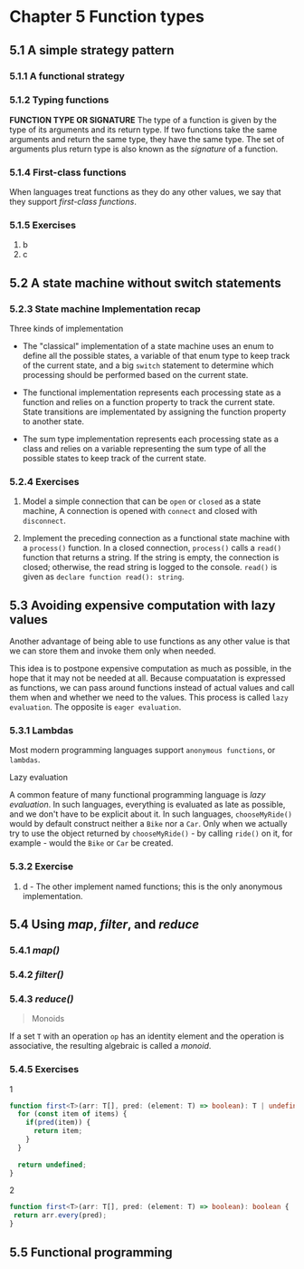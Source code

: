 # Chapter 5 Function types

## 5.1 A simple strategy pattern

### 5.1.1 A functional strategy

### 5.1.2 Typing functions

**FUNCTION TYPE OR SIGNATURE** The type of a function is given by the type of its arguments and its return type. If two functions take the same arguments and return the same type, they have the same type. The set of arguments plus return type is also known as the _signature_ of a function.

### 5.1.4 First-class functions

When languages treat functions as they do any other values, we say that they support _first-class functions_.

### 5.1.5 Exercises

1. b
2. c

## 5.2 A state machine without switch statements

### 5.2.3 State machine Implementation recap

Three kinds of implementation

* The "classical" implementation of a state machine uses an enum to define all the possible states, a variable of that enum type to keep track of the current state, and a big `switch` statement to determine which processing should be performed based on the current state.

* The functional implementation represents each processing state as a function and relies on a function property to track the current state. State transitions are implementated by assigning the function property to another state.

* The sum type implementation represents each processing state as a class and relies on a variable representing the sum type of all the possible states to keep track of the current state. 

### 5.2.4 Exercises

1. Model a simple connection that can be `open` or `closed` as a state machine, A connection is opened with `connect` and closed with `disconnect`.

2. Implement the preceding connection as a functional state machine with a `process()` function. In a closed connection, `process()` calls a `read()` function that returns a string. If the string is empty, the connection is closed; otherwise, the read string is logged to the console. `read()` is given as `declare function read(): string`.


## 5.3 Avoiding expensive computation with lazy values

Another advantage of being able to use functions as any other value is that we can store them and invoke them only when needed.

This idea is to postpone expensive computation as much as possible, in the hope that it may not be needed at all. Because compuatation is expressed as functions, we can pass around functions instead of actual values and call them when and whether we need to the values. This process is called `lazy evaluation`. The opposite is `eager evaluation`.

### 5.3.1 Lambdas

Most modern programming languages support `anonymous functions`, or `lambdas`.  

Lazy evaluation

A common feature of many functional programming language is _lazy evaluation_. In such languages, everything is evaluated as late as possible, and we don't have to be explicit about it. In such languages, `chooseMyRide()` would by default construct neither a `Bike` nor a `Car`. Only when we actually try to use the object returned by `chooseMyRide()` - by calling `ride()` on it, for example - would the `Bike` or `Car` be created.


### 5.3.2 Exercise

1. d - The other implement named functions; this is the only anonymous implementation.

## 5.4 Using _map_, _filter_, and _reduce_

### 5.4.1 _map()_

### 5.4.2 _filter()_

### 5.4.3 _reduce()_

> Monoids

If a set `T` with an operation `op` has an identity element and the operation is associative, the resulting algebraic is called a _monoid_.

### 5.4.5 Exercises

1

```ts
function first<T>(arr: T[], pred: (element: T) => boolean): T | undefined {
  for (const item of items) {
    if(pred(item)) {
      return item;
    }
  }
  
  return undefined;
}
```

2

```ts
function first<T>(arr: T[], pred: (element: T) => boolean): boolean {
 return arr.every(pred);
}
```

## 5.5 Functional programming

